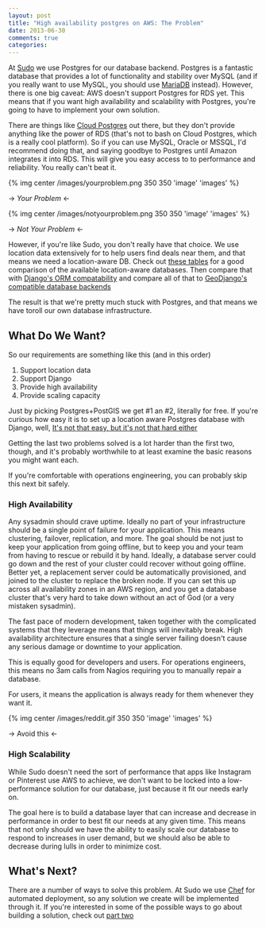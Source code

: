 ```yaml
---
layout: post
title: "High availability postgres on AWS: The Problem"
date: 2013-06-30 
comments: true
categories: 
---
```

At [Sudo](http://gosudo.com) we use Postgres for our database backend. Postgres 
is a fantastic database that provides a lot of functionality and stability over 
MySQL (and if you really want to use MySQL, you should use 
[MariaDB](http://mariadb.org/) instead). However, there is one big caveat: 
AWS doesn't support Postgres for RDS yet. This means that if you want high 
availability and scalability with Postgres, you're going to have to implement 
your own solution. 

There are things like [Cloud Postgres](http://www.cloudpostgres.com/) out there, but 
they don't provide anything like the power of RDS (that's not to bash on Cloud Postgres, 
which is a really cool platform). So if you can use MySQL, Oracle or MSSQL, 
I'd recommend doing that, and saying goodbye to  Postgres until Amazon 
integrates it into RDS. This will give you easy access to to performance and
reliability. You really can't beat it. 

{% img center /images/yourproblem.png 350 350 'image' 'images' %}


-> *Your Problem* <-


{% img center /images/notyourproblem.png 350 350 'image' 'images' %}


-> *Not Your Problem* <-

However, if you're like Sudo, you don't really have that choice. We use location
data extensively for to help users find deals near them, and that means we need 
a location-aware DB. Check out 
[these tables](http://www.bostongis.com/PrinterFriendly.aspx?content_name=sqlserver2008_postgis_mysql_compare)
for a good comparison of the available location-aware databases. Then compare that with 
[Django's ORM compatability](https://docs.djangoproject.com/en/dev/ref/databases/#using-a-3rd-party-database-backend)
and compare all of that to [GeoDjango's compatible database
backends](https://docs.djangoproject.com/en/dev/ref/contrib/gis/db-api/)

The result is that we're pretty much stuck with Postgres, and that means
we have toroll our own database infrastructure.

## What Do We Want?

So our requirements are something like this (and in this order)

1. Support location data
2. Support Django
3. Provide high availability
4. Provide scaling capacity

Just by picking Postgres+PostGIS we get #1 an #2, literally for free. If you're
curious how easy it is to set up a location aware Postgres database with Django,
well, [It's not that easy, but it's not that
hard either](https://docs.djangoproject.com/en/dev/ref/contrib/gis/install/postgis/)

Getting the last two problems solved is a lot harder than the first two, though,
and it's probably worthwhile to at least examine the basic reasons you might
want each. 

If you're comfortable with operations engineering, you can probably skip this 
next bit safely. 


### High Availability


Any sysadmin should crave uptime. Ideally no part of your
infrastructure should be a single point of failure for your application. This
means clustering, failover, replication, and more. The goal should be not just 
to keep your application from going offline, but to keep you and your team 
from having to rescue or rebuild it by hand. Ideally, a database server could 
go down and the rest of your cluster could recover without going offline. Better
yet, a replacement server could be automatically provisioned, and joined to the 
cluster to replace the broken node. If you can set this up across all 
availability zones in an AWS region, and you get a database cluster that's very 
hard to take down without an act of God (or a very mistaken sysadmin).

The fast pace of modern development, taken together with the complicated systems
that they leverage means that things will inevitably break. High availability
architecture ensures that a single server failing doesn't cause any serious
damage or downtime to your application.

This is equally good for developers and users. For operations engineers, this 
means no 3am calls from Nagios requiring you to manually repair a database.

For users, it means the application is always ready for them whenever they want
it. 


{% img center /images/reddit.gif 350 350 'image' 'images' %}

-> Avoid this <-


### High Scalability

While Sudo doesn't need the sort of performance that apps like Instagram or
Pinterest use AWS to achieve, we don't want to be locked into a low-performance
solution for our database, just because it fit our needs early on. 

The goal here is to build a database layer that can increase and decrease in
performance in order to best fit our needs at any given time. This
means that not only should we have the ability to easily scale our database 
to respond to increases in user demand, but we should also be able to decrease
during lulls in order to minimize cost.

What's Next?
------------

There are a number of ways to solve this problem. At Sudo we use
[Chef](http://www.opscode.com/chef/) for automated deployment, so any solution
we create will be implemented through it. If you're interested in some of the
possible ways to go about building a solution, check out [part two](#) 
